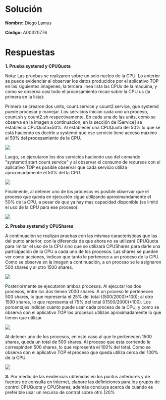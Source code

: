 # Solución

**Nombre:** Diego Lamus  

**Código:** A00320776

# Respuestas

**1. Prueba systemd y CPUQuota**

Nota: Las pruebas se realizaron sobre un solo nucleo de la CPU. Lo anterior se puede evidenciar al observar los datos producidos por el aplicativo TOP en las siguientes imagenes; la tercera linea lista las CPUs de la maquina, y como se observa casi todo el procesamiento recae sobre la CPU us (la primera en la lista):

Primero se crearon dos units, count.service y count2.service, que systemd puede procesar y manejar. Los servicios inician cada uno un proceso, count.sh y count2.sh respectivamente. En cada una de las units, como se observa en la imagen a continuacion, en la sección de [Service] se estableció CPUQuota=50%. Al establecer una CPUQuota del 50% lo que se está haciendo es decirle a systemd que ese servicio tiene acceso máximo al 50% del procesamiento de la CPU.

  ![](https://github.com/diegolamus/so-exam2/blob/A00320776/Respuestas/A00320776/imagenes/Servicios.PNG)  

Luego, se ejecutaron los dos servicios haciendo uso del comando "systemctl start count.service" y al observar el consumo de recursos con el aplicativo TOP es posible observar que cada servicio utiliza aproximadamente el 50% del la CPU.

![](https://github.com/diegolamus/so-exam2/blob/A00320776/Respuestas/A00320776/imagenes/dos%20procesos.PNG)  

Finalmente, al detener uno de los procesos es posible observar que el proceso que queda en ejecución sigue utilizando aproximandamente el 50% de la CPU, a pesar de que ya hay mas capacidad disponible (se limitó el uso de la CPU para ese proceso).

![](https://github.com/diegolamus/so-exam2/blob/A00320776/Respuestas/A00320776/imagenes/1%20proceso.PNG)  


**2. Prueba systemd y CPUShares**

A continuación se realizan pruebas con las mismas caracteristicas que las del punto anterior, con la diferencia de que ahora no se utilizará CPUQuota para limitar el uso de la CPU sino que se utilizará CPUShares para darle una participación de la CPU a cada uno de los procesos. Las shares se pueden ver como acciones, indican que tanto le pertenece a un proceso de la CPU. Como se observa en la imagen a continuación, a un proceso se le asignaron 500 shares y al otro 1500 shares.

![](https://github.com/diegolamus/so-exam2/blob/A00320776/Respuestas/A00320776/imagenes/shares%20servicio.PNG)  

Posteriormente se ejecutaron ambos procesos. Al ejecutar los dos procesos, entre los dos tienen 2000 shares. A un proceso le pertenecen 500 shares, lo que representa el 25% del total ((500/2000)*100); al otro 1500 shares, lo que representa el 75% del total ((1500/2000)*100). Los porcentajes indican cuanto puede usar cada proceso de la CPU, y como se observa con el aplicativo TOP los procesos utilizan aproximadamente lo que tienen que utilizar. 

![](https://github.com/diegolamus/so-exam2/blob/A00320776/Respuestas/A00320776/imagenes/2%20cpu%20shares.PNG)  

Al detener uno de los procesos, en este caso al que le pertenecen 1500 shares, queda un total de 500 shares. Al proceso que esta corriendo le correspinden 500 shares, lo que representa el 100% del total. Como se observa con el aplicativo TOP el proceso que queda utiliza cerca del 100% de la CPU.

![](https://github.com/diegolamus/so-exam2/blob/A00320776/Respuestas/A00320776/imagenes/1%20cpu%20shares.PNG)  


**3.** Por medio de las evidencias obtenidas en los puntos anteriores y de fuentes de consulta en Internet, elabore las definiciones para los grupos de control CPUQuota y CPUShares, además concluya acerca de cuando es preferible usar un recurso de control sobre otro (20%
